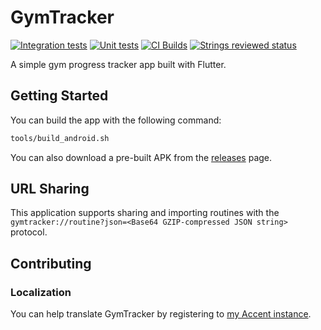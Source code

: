 # GymTracker

[![Integration tests](https://github.com/Samplasion/gymtracker/actions/workflows/integration_test.yml/badge.svg)](https://github.com/Samplasion/gymtracker/actions/workflows/integration_test.yml) [![Unit tests](https://github.com/Samplasion/gymtracker/actions/workflows/test.yml/badge.svg)](https://github.com/Samplasion/gymtracker/actions/workflows/test.yml) [![CI Builds](https://github.com/Samplasion/gymtracker/actions/workflows/build.yml/badge.svg)](https://github.com/Samplasion/gymtracker/actions/workflows/build.yml) [![Strings reviewed status](https://intl.samplasion.js.org/53f5ace1-5905-4b11-9cbb-a8704178c322/percentage_reviewed_badge.svg)](https://intl.samplasion.js.org)

A simple gym progress tracker app built with Flutter.

## Getting Started

You can build the app with the following command:

```bash
tools/build_android.sh
```

You can also download a pre-built APK from the
[releases](https://github.com/Samplasion/GymTracker/releases) page.

## URL Sharing

This application supports sharing and importing
routines with the `gymtracker://routine?json=<Base64 GZIP-compressed JSON string>`
protocol.

## Contributing

### Localization

You can help translate GymTracker by registering to [my Accent instance](https://intl.samplasion.js.org).